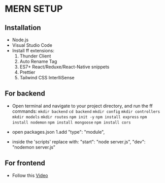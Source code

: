 # **MERN SETUP**

## Installation
 * Node.js
 * Visual Studio Code
 * Install ff extensions:
   1. Thunder Client
   2. Auto Rename Tag
   3. ES7+ React/Reduxe/React-Native snippets
   4. Prettier
   5. Tailwind CSS InterlliSense

## For backend
 * Open terminal and navigate to your project directory, and run the ff commands:
`mkdir backend`
`cd backend`
`mkdir config`
`mkdir controllers`
`mkdir models`
`mkdir routes`
`npm init -y`
`npm install express`
`npm install nodemon`
`npm install mongoose`
`npm install cors`

 * open packages.json
  1.add "type": "module",
 
 * inside the 'scripts' replace with:
"start": "node server.js",
"dev": "nodemon server.js"

## For frontend
 * Follow this [Video](https://www.youtube.com/watch?v=VAaUy_Moivw&t=597s&ab_channel=React%26NextjsProjectswithSahand)